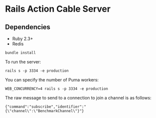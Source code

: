 # Rails Action Cable Server

## Dependencies

* Ruby 2.3+
* Redis

```
bundle install
```

To run the server:

```
rails s -p 3334 -e production
```

You can specify the number of Puma workers:

```
WEB_CONCURRENCY=4 rails s -p 3334 -e production
```

The raw message to send to a connection to join a channel is as follows:

```
{"command":"subscribe","identifier":"{\"channel\":\"BenchmarkChannel\"}"}
```
